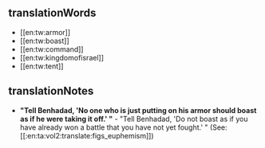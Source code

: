 ## translationWords

* [[en:tw:armor]]
* [[en:tw:boast]]
* [[en:tw:command]]
* [[en:tw:kingdomofisrael]]
* [[en:tw:tent]]

## translationNotes

* **"Tell Benhadad, 'No one who is just putting on his armor should boast as if he were taking it off.' "** - "Tell Benhadad, 'Do not boast as if you have already won a battle that you have not yet fought.' " (See: [[:en:ta:vol2:translate:figs_euphemism]])
